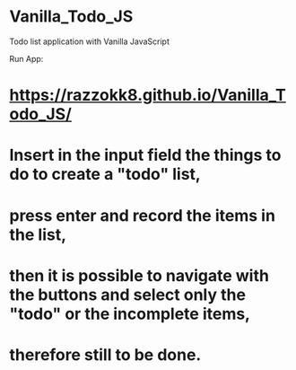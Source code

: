 # Vanilla_Todo_JS
Todo list application with Vanilla JavaScript

Run App:
# https://razzokk8.github.io/Vanilla_Todo_JS/

# Insert in the input field the things to do to create a "todo" list, 
# press enter and record the items in the list, 
# then it is possible to navigate with the buttons and select only the "todo" or the incomplete items, 
# therefore still to be done.

